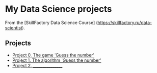 # My Data Science projects

From the [SkillFactory Data Science Course] (https://skillfactory.ru/data-scientist).

## Projects

* [Project 0. The game 'Guess the number'](https://github.com/FreeRadical1320/sf_data_science/tree/main/project_0)
* [Project 1. The algorithm 'Guess the number'](https://github.com/FreeRadical1320/sf_data_science/tree/main/project_1)
* [Project 2. _______________](https://github.com/FreeRadical1320/sf_data_science/tree/main/project_2)